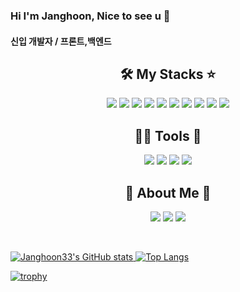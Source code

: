 
### Hi I'm Janghoon, Nice to see u 👋

#### 신입 개발자 / 프론트,백엔드 


<h2 align="center"> 🛠️ My Stacks ⭐</h2>

<p align="center"><img src="https://img.shields.io/badge/Python-3776AB?style=flat-square&logo=Python&logoColor=white"/> <img src="https://img.shields.io/badge/HTML-E34F26?style=flat-square&logo=HTML&logoColor=white"/> <img src="https://img.shields.io/badge/CSS-1572B6?style=flat-square&logo=CSS&logoColor=white"/> <img src="https://img.shields.io/badge/JavaScript-F7DF1E?style=flat-square&logo=JavaScript&logoColor=white"/> <img src="https://img.shields.io/badge/Java-40AEF0?style=flat-square&logo=Java&logoColor=white"/> <img src="https://img.shields.io/badge/MySQL-4479A1?style=flat-square&logo=MySQL&logoColor=white"/> <img src="https://img.shields.io/badge/Oracle-F80000?style=flat-square&logo=Oracle&logoColor=B=black"/> <img src="https://img.shields.io/badge/React-61DAFB?style=flat-square&logo=React&logoColor=white"/> <img src="https://img.shields.io/badge/SpringBoot-6DB33F?style=flat-square&logo=SpringBoot&logoColor=white"/> <img src="https://img.shields.io/badge/Node.js-339933?style=flat-square&logo=Node.js&logoColor=white"></p>


<h2 align="center"> 💪🏼 Tools 🎯 </h2>

<p align="center"> <img src="https://img.shields.io/badge/Visual Studio Code-007ACC?style=flat-square&logo=Visual Studio Code&logoColor=white"/> <img src="https://img.shields.io/badge/GitHub-181717?style=flat-square&logo=GitHub&logoColor=white"/> <img src="https://img.shields.io/badge/Eclipse IDE-2C2255?style=flat-square&logo=Eclipse IDE&logoColor=white"/> <img src="https://img.shields.io/badge/Jupyter-F37626?style=flat-square&logo=Jupyter&logoColor=white"/> </p>




<h2 align="center"> 🐶 About Me 🐻 </h2>

<p align="center"><a href="https://blog.naver.com/h970303"><img src="https://img.shields.io/badge/ My blog-03C75A?style=flat-square&logo=Naver&logoColor=white&link=https://blog.naver.com/h970303"/></a> <a href="jeonjanghun4@gmail.com"><img src="https://img.shields.io/badge/Gmail-D0A9F5?style=flat-square&logo=Gmail&logoColor=white&link=mailto:jeonjanghun4@gmail.com"/></a> <a href="[www.notion.so/b2c5191c870646589bed49963bf68f5e](https://www.notion.so/b2c5191c870646589bed49963bf68f5e#014da7b39e8c4c798a5e7b86a616335c)"><img src="https://img.shields.io/badge/Notion-000000?style=flat-square&logo=Notion&logoColor=white&link=[https://www.notion.so/b2c5191c870646589bed49963bf68f5e#014da7b39e8c4c798a5e7b86a616335c](https://www.notion.so/b2c5191c870646589bed49963bf68f5e)"/></p>

<br>

![Janghoon33's GitHub stats](https://github-readme-stats.vercel.app/api?username=Janghoon33&show_icons=true&theme=shades-of-purple)
[![Top Langs](https://github-readme-stats.vercel.app/api/top-langs/?username=Janghoon33&layout=compact&theme=shades-of-purple&langs_count=6)](https://github.com/anuraghazra/github-readme-stats)

[![trophy](https://github-profile-trophy.vercel.app/?username=Janghoon33&row=1)](https://github.com/ryo-ma/github-profile-trophy)
